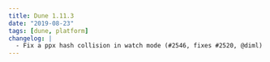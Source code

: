 ```yaml
---
title: Dune 1.11.3
date: "2019-08-23"
tags: [dune, platform]
changelog: |
  - Fix a ppx hash collision in watch mode (#2546, fixes #2520, @diml)
---
```

